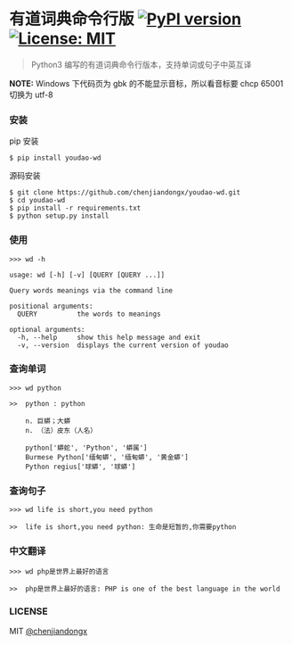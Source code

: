 # 有道词典命令行版 [![PyPI version](https://badge.fury.io/py/youdao-wd.svg)](https://badge.fury.io/py/youdao-wd) [![License: MIT](https://img.shields.io/badge/License-MIT-green.svg)](https://opensource.org/licenses/MIT)

> Python3 编写的有道词典命令行版本，支持单词或句子中英互译

**NOTE:** Windows 下代码页为 gbk 的不能显示音标，所以看音标要 chcp 65001 切换为 utf-8

### 安装

pip 安装
```
$ pip install youdao-wd
```

源码安装
```
$ git clone https://github.com/chenjiandongx/youdao-wd.git
$ cd youdao-wd
$ pip install -r requirements.txt
$ python setup.py install
```

### 使用
```
>>> wd -h

usage: wd [-h] [-v] [QUERY [QUERY ...]]

Query words meanings via the command line

positional arguments:
  QUERY          the words to meanings

optional arguments:
  -h, --help     show this help message and exit
  -v, --version  displays the current version of youdao
```

### 查询单词
```
>>> wd python

>>  python : python

    n. 巨蟒；大蟒
    n. （法）皮东（人名）

    python['蟒蛇', 'Python', '蟒属']
    Burmese Python['缅甸蟒', '缅甸蟒', '黄金蟒']
    Python regius['球蟒', '球蟒']
```

### 查询句子
```
>>> wd life is short,you need python

>>  life is short,you need python: 生命是短暂的,你需要python
```

### 中文翻译
```
>>> wd php是世界上最好的语言

>>  php是世界上最好的语言: PHP is one of the best language in the world
```

### LICENSE

MIT [@chenjiandongx](https://github.com/chenjiandongx)
